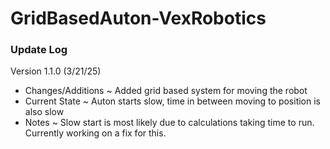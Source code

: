 # GridBasedAuton-VexRobotics

### Update Log
Version 1.1.0 (3/21/25)
- Changes/Additions
  ~ Added grid based system for moving the robot
- Current State
  ~ Auton starts slow, time in between moving to position is also slow
- Notes
  ~ Slow start is most likely due to calculations taking time to run. Currently working on a fix for this.
